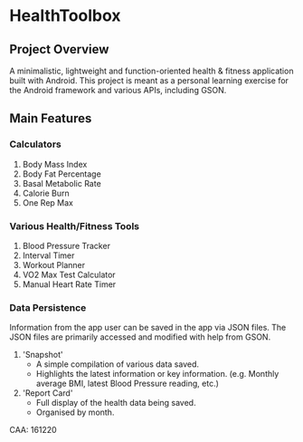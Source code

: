 # HealthToolbox

## Project Overview

A minimalistic, lightweight and function-oriented health & fitness application built with Android.
This project is meant as a personal learning exercise for the Android framework and various APIs, including GSON.

## Main Features
### Calculators
1. Body Mass Index
2. Body Fat Percentage
3. Basal Metabolic Rate
4. Calorie Burn
5. One Rep Max

### Various Health/Fitness Tools
1. Blood Pressure Tracker
2. Interval Timer
3. Workout Planner
4. VO2 Max Test Calculator
5. Manual Heart Rate Timer

### Data Persistence
Information from the app user can be saved in the app via JSON files.
The JSON files are primarily accessed and modified with help from GSON.
1. 'Snapshot'
    - A simple compilation of various data saved.
    - Highlights the latest information or key information. (e.g. Monthly average BMI, latest Blood Pressure reading, etc.)
2. 'Report Card'
    - Full display of the health data being saved.
    - Organised by month.

CAA: 161220

